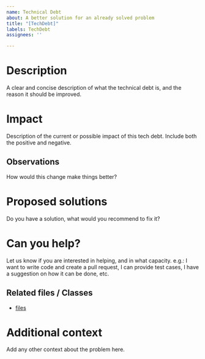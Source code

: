 ```yaml
---
name: Technical Debt
about: A better solution for an already solved problem
title: "[TechDebt]"
labels: TechDebt
assignees: ''

---
```


# Description 

A clear and concise description of what the technical debt is, and the reason it should be improved.

# Impact 

Description of the current or possible impact of this tech debt. Include both the positive and negative.

## Observations

How would this change make things better?

# Proposed solutions

Do you have a solution, what would you recommend to fix it?

# Can you help?

Let us know if you are interested in helping, and in what capacity. e.g.: I want to write code and create a pull request, I can provide test cases, I have a suggestion on how it can be done, etc.


## Related files / Classes

 - [files](url)

# Additional context

Add any other context about the problem here.
